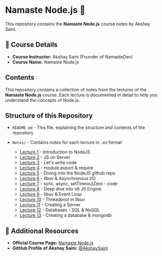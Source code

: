 #  Namaste Node.js 🙏

This repository contains the **Namaste Node.js** course notes by Akshay Saini. 
## 🚀 Course Details

- **Course Instructor:** Akshay Saini (Founder of NamasteDev)
- **Course Name:** Namaste Node.js



## Contents

This repository contains a collection of notes from the lectures of the **Namaste Node.js** course. Each lecture is documented in detail to help you understand the concepts of Node.js.


##  Structure of this Repository

- `README.md` - This file, explaining the structure and contents of the repository

- `Notes/` - Contains notes for each lecture in `.md` format
    - [Lecture 1](./Notes/Season1/Lecture1.md) - Introduction to NodeJS
    - [Lecture 2](./Notes/Season1/Lecture2.md) -  JS on Server
    - [Lecture 3](./Notes/Season1/Lecture3.md) - Let's write code
    - [Lecture 4](./Notes/Season1/Lecture4.md) - module.export & require
    - [Lecture 5](./Notes/Season1/Lecture5.md) - Diving into the NodeJS github repo
    - [Lecture 6](./Notes/Season1/Lecture6.md) - libuv & Asynchronous I/O 
    - [Lecture 7](./Notes/Season1/Lecture7.md) -  sync, async, setTimeoutZero - code
    - [Lecture 8](./Notes/Season1/Lecture8.md) - Deep dive into v8 JS Engine
    - [Lecture 9](./Notes/Season1/Lecture9.md) - libuv & Event Loop
    - [Lecture 10](./Notes/Season1/Lecture10.md) - Threadpool in libuv
    - [Lecture 11](./Notes/Season1/Lecture11.md) - Creating a Server
    - [Lecture 12](./Notes/Season1/Lecture12.md) - Databases - SQL & NoSQL
    - [Lecture 13](./Notes/Season1/Lecture13.md) -  Creating a database & mongodb


## 🚀 Additional Resources
- **Official Course Page:** [Namaste Node.js](https://namastedev.com/learn/namaste-node)
- **GitHub Profile of Akshay Saini:** [@AkshaySaini](https://github.com/akshaymarch7)